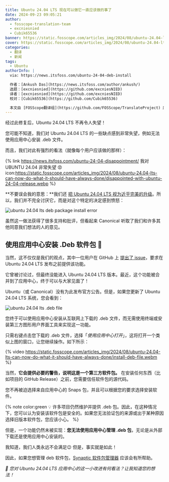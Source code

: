 ```yaml
---
title: Ubuntu 24.04 LTS 现在可以做它一直应该做的事了
date: 2024-09-23 09:05:21
author:
  - fosscope-translation-team
  - excniesnied
  - Cubik65536
banner: https://static.fosscope.com/articles_img/2024/08/ubuntu-24.04-lts-can-now-do-what-it-should-have-always-done/ubuntu-appcenter-debian.webp
cover: https://static.fosscope.com/articles_img/2024/08/ubuntu-24.04-lts-can-now-do-what-it-should-have-always-done/ubuntu-appcenter-debian.webp
categories:
  - 翻译
  - 新闻
tags: 
  - Ubuntu
authorInfo: |
  via: https://news.itsfoss.com/ubuntu-24-04-deb-install

  作者：[Ankush Das](https://news.itsfoss.com/author/ankush/)
  选题：[excniesnied](https://github.com/excniesNIED)
  译者：[excniesnied](https://github.com/excniesNIED)
  校对：[Cubik65536](https://github.com/Cubik65536)

  本文由 [FOSScope翻译组](https://github.com/FOSScope/TranslateProject) 原创编译，[开源观察](https://fosscope.com/) 荣誉推出
---
```


经过此修复后，Ubuntu 24.04 LTS 不再令人失望！

<!-- more -->

您可能不知道，我们对 Ubuntu 24.04 LTS 的一些缺点感到非常失望，例如无法使用应用中心安装 .deb 文件。

而且，我们对此有强烈的看法（就像每个用户应该做的那样）：

{% link https://news.itsfoss.com/ubuntu-24-04-disappointment/ 我对 UBUNTU 24.04 非常失望 😡 icon:https://static.fosscope.com/articles_img/2024/08/ubuntu-24.04-lts-can-now-do-what-it-should-have-always-done/disappointed-with-ubuntu-24-04-release.webp %}

**不要误会我的意思：**我们还 [把 Ubuntu 24.04 LTS 视为近乎完美的升级](https://itsfoss.com/ubuntu-24-04-lts-review)。所以，我们并不完全讨厌它，而是对这个特定的决定感到愤怒：

![ubuntu 24.04 lts deb package install error](https://static.fosscope.com/articles_img/2024/08/ubuntu-24.04-lts-can-now-do-what-it-should-have-always-done/ubuntu24-deb-error.webp)

虽然这一做法获得了很多支持和批评，但看起来 Canonical 听取了我们和许多其他同意我们想法的人的意见。

## 使用应用中心安装 .Deb 软件包 🥳

当然，这不仅仅是我们的观点，其中一位用户在 GitHub 上 [提出了 issue](https://github.com/ubuntu/app-center/pull/1681)，要求在 Ubuntu 24.04 LTS 发布之前提供该功能。

它曾被讨论过，但最终没能进入 Ubuntu 24.04 LTS 版本。最近，这个功能被合并到了应用中心，终于可以与大家见面了！

Ubuntu（或 Canonical）没有为此发布官方公告。但是，如果您更新了 Ubuntu 24.04 LTS 系统，您会看到：

![ubuntu 24.04 lts .deb file](https://static.fosscope.com/articles_img/2024/08/ubuntu-24.04-lts-can-now-do-what-it-should-have-always-done/install-deb-file-ubuntu-24-04.webp)

您终于可以使用应用中心安装从互联网上下载的 .deb 文件，而无需使用终端或安装第三方图形用户界面工具来实现这一功能。

只需右键点击您下载的 .deb 文件，选择「*使用应用中心打开*」，这将打开一个类似上图的窗口，让您继续操作。如下所示：

{% video https://static.fosscope.com/articles_img/2024/08/ubuntu-24.04-lts-can-now-do-what-it-should-have-always-done/install-deb-file.webm %}

当然，**它会提供必要的警告，说明这是一个第三方软件包。** 在安装任何东西（比如项目的 GitHub Release）之前，您需要信任软件包的源代码。

您不再被迫选择来自应用中心的 Snaps 包，并且可以根据您的要求选择安装软件。

{% note color:green 💡 许多项目仍然维护并提供 .deb 包。因此，在这种情况下，您可以认为安装该软件包是安全的。如果您无法验证包的来源或出于某种原因选择旧版本软件包，您应该小心。 %}

但是，一个功能仍然未被实现：**您无法使用应用中心管理 .deb 包**，无论是从外部下载还是使用应用中心安装的。

我知道，我们人类永远不会满足😉 但是，事实就是如此！

因此，如果您想管理 deb 软件包，[Synaptic 软件包管理器](https://itsfoss.com/synaptic-package-manager/) 应该会有所帮助。

*💭 您对 Ubuntu 24.04 LTS 应用中心的这一小改进有何看法？让我知道您的想法！*
